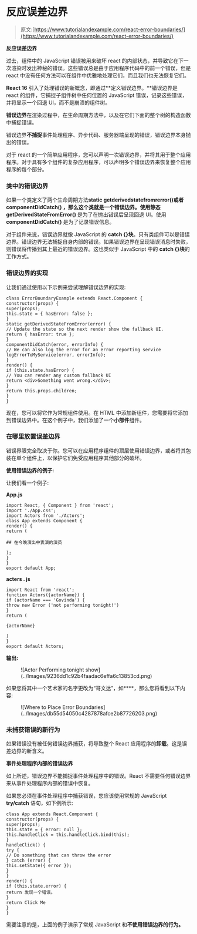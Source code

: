# 反应误差边界

> 原文:[https://www.tutorialandexample.com/react-error-boundaries/](https://www.tutorialandexample.com/react-error-boundaries/)

**反应误差边界**

过去，组件中的 JavaScript 错误被用来破坏 react 的内部状态，并导致它在下一次渲染时发出神秘的错误。这些错误总是由于应用程序代码中的前一个错误，但是 react 中没有任何方法可以在组件中优雅地处理它们，而且我们也无法恢复它们。

**React 16** 引入了处理错误的新概念，即通过**定义错误边界。**错误边界是 react 的组件，它捕捉子组件树中任何位置的 JavaScript 错误，记录这些错误，并将显示一个回退 UI，而不是崩溃的组件树。

**错误边界**在渲染过程中，在生命周期方法中，以及在它们下面的整个树的构造函数中捕捉错误。

错误边界**不捕捉**事件处理程序、异步代码、服务器端呈现的错误，错误边界本身抛出的错误。

对于 react 的一个简单应用程序，您可以声明一次错误边界，并将其用于整个应用程序。对于具有多个组件的复杂应用程序，可以声明多个错误边界来恢复整个应用程序的每个部分。

### 类中的错误边界

如果一个类定义了两个生命周期方法**static getderivedstatefromrerror()**或者 **componentDidCatch()** ，那么这个类就是一个错误边界。使用**静态 getDerivedStateFromError()** 是为了在抛出错误后呈现回退 UI。使用 **componentDidCatch()** 是为了记录错误信息。

对于组件来说，错误边界就像 JavaScript 的 **catch {}块**。只有类组件可以是错误边界。错误边界无法捕捉自身内部的错误。如果错误边界在呈现错误消息时失败，则错误将传播到其上最近的错误边界。这也类似于 JavaScript 中的 **catch {}块**的工作方式。

### 错误边界的实现

让我们通过使用以下示例来尝试理解错误边界的实现:

```
class ErrorBoundaryExample extends React.Component {
constructor(props) {
super(props);
this.state = { hasError: false };
}
static getDerivedStateFromError(error) {
// Update the state so the next render show the fallback UI.
return { hasError: true };
}
componentDidCatch(error, errorInfo) {
// We can also log the error for an error reporting service
logErrorToMyService(error, errorInfo);
}
render() {
if (this.state.hasError) {
// You can render any custom fallback UI 
return <div>Something went wrong.</div>;
}
return this.props.children; 
}
} 
```

现在，您可以将它作为常规组件使用。在 HTML 中添加新组件，您需要将它添加到错误边界中。在这个例子中，我们添加了一个**小部件**组件。

### 在哪里放置误差边界

错误界限完全取决于你。您可以在应用程序组件的顶层使用错误边界，或者将其包装在单个组件上，以保护它们免受应用程序其他部分的破坏。

**使用错误边界的例子:**

让我们看一个例子:

**App.js**

```
import React, { Component } from 'react';
import './App.css';
import Actors from './Actors';
class App extends Component {
render() {
return (

## 在今晚演出中表演的演员

);
}
}
export default App; 
```

**acters . js**

```
import React from 'react';
function Actors({actorName}) {
if (actorName === 'Govinda') {
throw new Error ('not performing tonight!')
}
return (

{actorName}

)
}
export default Actors; 
```

**输出:**

<figure class="aligncenter">![Actor Performing tonight show](../Images/9236dd1c92b4faadac6effa6c13853cd.png)</figure>

如果您将其中一个艺术家的名字更改为“哥文达”，如**<actor name =‘哥文达’></Actors>**，那么您将看到以下内容:

<figure class="aligncenter">![Where to Place Error Boundaries](../Images/db55d54050c4287878afce2b87726203.png)</figure>

### 未捕获错误的新行为

如果错误没有被任何错误边界捕获，将导致整个 React 应用程序的**卸载**。这是误差边界的新含义。

**事件处理程序内部的错误边界**

如上所述，错误边界不能捕捉事件处理程序中的错误。React 不需要任何错误边界来从事件处理程序内部的错误中恢复。

如果您必须在事件处理程序中捕获错误，您应该使用常规的 JavaScript **try/catch** 语句，如下例所示:

```
class App extends React.Component {
constructor(props) {
super(props);
this.state = { error: null };
this.handleClick = this.handleClick.bind(this);
}
handleClick() { 
try {
// Do something that can throw the error
} catch (error) {
this.setState({ error });
}
}
render() {
if (this.state.error) {
return 发现一个错误。
}
return Click Me 
}
} 
```

需要注意的是，上面的例子演示了常规 JavaScript 和**不使用错误边界的行为。**